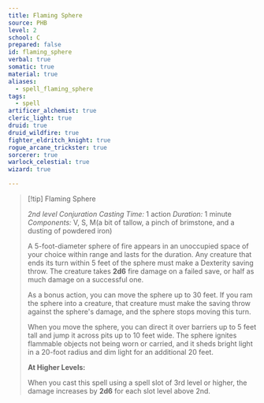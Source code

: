 ```yaml
---
title: Flaming Sphere
source: PHB
level: 2
school: C
prepared: false
id: flaming_sphere
verbal: true
somatic: true
material: true
aliases:
  - spell_flaming_sphere
tags:
  - spell
artificer_alchemist: true
cleric_light: true
druid: true
druid_wildfire: true
fighter_eldritch_knight: true
rogue_arcane_trickster: true
sorcerer: true
warlock_celestial: true
wizard: true

---
```

>[!tip] Flaming Sphere
>
> *2nd level Conjuration*
> *Casting Time:* 1 action
> *Duration:* 1 minute
> *Components:* V, S, M(a bit of tallow, a pinch of brimstone, and a dusting of powdered iron)
>
>A 5-foot-diameter sphere of fire appears in an unoccupied space of your choice within range and lasts for the duration. Any creature that ends its turn within 5 feet of the sphere must make a Dexterity saving throw. The creature takes **2d6** fire damage on a failed save, or half as much damage on a successful one.
>
>As a bonus action, you can move the sphere up to 30 feet. If you ram the sphere into a creature, that creature must make the saving throw against the sphere's damage, and the sphere stops moving this turn.
>
>When you move the sphere, you can direct it over barriers up to 5 feet tall and jump it across pits up to 10 feet wide. The sphere ignites flammable objects not being worn or carried, and it sheds bright light in a 20-foot radius and dim light for an additional 20 feet.
>
>**At Higher Levels:**
>
>When you cast this spell using a spell slot of 3rd level or higher, the damage increases by **2d6** for each slot level above 2nd.
>

